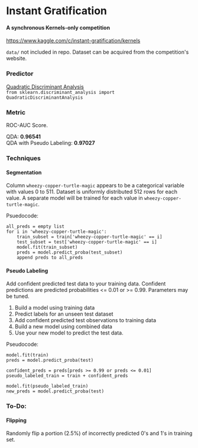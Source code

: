 # Instant Gratification
#### A synchronous Kernels-only competition
https://www.kaggle.com/c/instant-gratification/kernels

`data/` not included in repo. Dataset can be acquired from the competition's website.

### Predictor
[Quadratic Discriminant Analysis](https://scikit-learn.org/stable/modules/generated/sklearn.discriminant_analysis.QuadraticDiscriminantAnalysis.html)  
`from sklearn.discriminant_analysis import QuadraticDiscriminantAnalysis`

### Metric
ROC-AUC Score.  

QDA: **0.96541**  
QDA with Pseudo Labeling: **0.97027**

### Techniques
#### Segmentation
Column `wheezy-copper-turtle-magic` appears to be a categorical variable with values 0 to 511. Dataset is uniformly distributed 512 rows for each value. A separate model will be trained for each value in `wheezy-copper-turtle-magic`.  

Psuedocode:
```
all_preds = empty list
for i in 'wheezy-copper-turtle-magic':
    train_subset = train['wheezy-copper-turtle-magic' == i]
    test_subset = test['wheezy-copper-turtle-magic' == i]
    model.fit(train_subset)
    preds = model.predict_proba(test_subset)
    append preds to all_preds
```

#### Pseudo Labeling
Add confident predicted test data to your training data. Confident predictions are predicted probabilities <= 0.01 or >= 0.99. Parameters may be tuned.

1. Build a model using training data
2. Predict labels for an unseen test dataset
3. Add confident predicted test observations to training data
4. Build a new model using combined data
5. Use your new model to predict the test data.

Pseudocode:
```
model.fit(train)
preds = model.predict_proba(test)

confident_preds = preds[preds >= 0.99 or preds <= 0.01]
pseudo_labeled_train = train + confident_preds

model.fit(pseudo_labeled_train)
new_preds = model.predict_proba(test)
```

### To-Do:
#### Flipping
Randomly flip a portion (2.5%) of incorrectly predicted 0's and 1's in training set.
